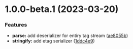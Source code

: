 # 1.0.0-beta.1 (2023-03-20)


### Features

* **parse:** add deserializer for entiry tag stream ([ae8055b](https://github.com/httpland/etag-parser/commit/ae8055b6bba688a6cc42d992753ad86c23557fbb))
* **stringify:** add etag serializer ([1ddc4e9](https://github.com/httpland/etag-parser/commit/1ddc4e97765e26c662c867a150edc45c24d6e5b5))
